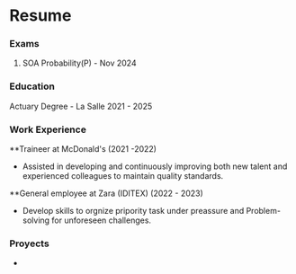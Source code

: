 # Resume

### Exams
1. SOA Probability(P) - Nov 2024


### Education
Actuary Degree - La Salle 2021 - 2025

### Work Experience
**Traineer at McDonald's (2021 -2022)
  - Assisted in developing and continuously improving both new talent and experienced colleagues to maintain quality standards.

**General employee at Zara (IDITEX) (2022 - 2023)
  - Develop skills to orgnize pripority task under preassure and Problem-solving for unforeseen challenges.

### Proyects
- 
